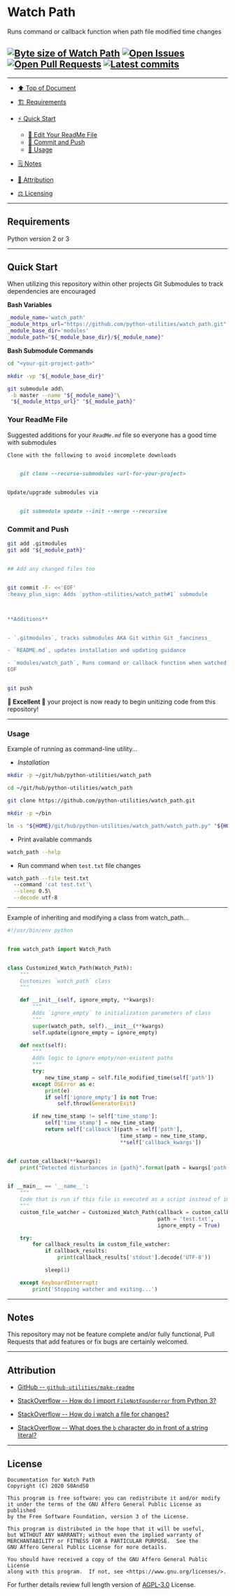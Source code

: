 # Watch Path
[heading__top]:
  #watch_path
  "&#x2B06; Runs command or callback function when watched path modified time changes"


Runs command or callback function when path file modified time changes


## [![Byte size of Watch Path][badge__master__watch_path__source_code]][watch_path__master__source_code] [![Open Issues][badge__issues__watch_path]][issues__watch_path] [![Open Pull Requests][badge__pull_requests__watch_path]][pull_requests__watch_path] [![Latest commits][badge__commits__watch_path__master]][commits__watch_path__master]



------


- [:arrow_up: Top of Document][heading__top]

- [:building_construction: Requirements][heading__requirements]

- [:zap: Quick Start][heading__quick_start]

  - [:memo: Edit Your ReadMe File][heading__your_readme_file]
  - [:floppy_disk: Commit and Push][heading__commit_and_push]
  - [&#x1F9F0; Usage][heading__usage]

- [&#x1F5D2; Notes][heading__notes]

- [:card_index: Attribution][heading__attribution]

- [:balance_scale: Licensing][heading__license]


------



## Requirements
[heading__requirements]:
  #requirements
  "&#x1F3D7; Prerequisites and/or dependencies that this project needs to function properly"


Python version 2 or 3


___


## Quick Start
[heading__quick_start]:
  #quick-start
  "&#9889; Perhaps as easy as one, 2.0,..."


When utilizing this repository within other projects Git Submodules to track dependencies are encouraged


**Bash Variables**


```Bash
_module_name='watch_path'
_module_https_url="https://github.com/python-utilities/watch_path.git"
_module_base_dir='modules'
_module_path="${_module_base_dir}/${_module_name}"
```


**Bash Submodule Commands**


```Bash
cd "<your-git-project-path>"

mkdir -vp "${_module_base_dir}"

git submodule add\
 -b master --name "${_module_name}"\
 "${_module_https_url}" "${_module_path}"
```


### Your ReadMe File
[heading__your_readme_file]:
  #your-readme-file
  "&#x1F4DD; Suggested additions for your ReadMe.md file so everyone has a good time with submodules"


Suggested additions for your _`ReadMe.md`_ file so everyone has a good time with submodules


```MarkDown
Clone with the following to avoid incomplete downloads


    git clone --recurse-submodules <url-for-your-project>


Update/upgrade submodules via


    git submodule update --init --merge --recursive
```


### Commit and Push
[heading__commit_and_push]:
  #commit-and-push
  "&#x1F4BE; It may be just this easy..."


```Bash
git add .gitmodules
git add "${_module_path}"


## Add any changed files too


git commit -F- <<'EOF'
:heavy_plus_sign: Adds `python-utilities/watch_path#1` submodule



**Additions**


- `.gitmodules`, tracks submodules AKA Git within Git _fanciness_

- `README.md`, updates installation and updating guidance

- `modules/watch_path`, Runs command or callback function when watched path modified time changes
EOF


git push
```


**:tada: Excellent :tada:** your project is now ready to begin unitizing code from this repository!


------


### Usage
[heading__usage]:
  #usage
  "&#x1F9F0;"


Example of running as command-line utility...


- _Installation_


```Bash
mkdir -p ~/git/hub/python-utilities/watch_path

cd ~/git/hub/python-utilities/watch_path

git clone https://github.com/python-utilities/watch_path.git

mkdir -p ~/bin

ln -s "${HOME}/git/hub/python-utilities/watch_path/watch_path.py" "${HOME}/bin/watch_path"
```


- Print available commands


```Bash
watch_path --help
```


- Run command when `test.txt` file changes


```Bash
watch_path --file test.txt
  --command 'cat test.txt'\
  --sleep 0.5\
  --decode utf-8
```


------


Example of inheriting and modifying a class from watch_path...


```Python
#!/usr/bin/env python


from watch_path import Watch_Path


class Customized_Watch_Path(Watch_Path):
    """
    Customizes `watch_path` class
    """

    def __init__(self, ignore_empty, **kwargs):
        """
        Adds `ignore_empty` to initialization parameters of class
        """
        super(watch_path, self).__init__(**kwargs)
        self.update(ignore_empty = ignore_empty)

    def next(self):
        """
        Adds logic to ignore empty/non-existent paths
        """
        try:
            new_time_stamp = self.file_modified_time(self['path'])
        except OSError as e:
            print(e)
            if self['ignore_empty'] is not True:
                self.throw(GeneratorExit)

        if new_time_stamp != self['time_stamp']:
            self['time_stamp'] = new_time_stamp
            return self['callback'](path = self['path'],
                                    time_stamp = new_time_stamp,
                                    **self['callback_kwargs'])


def custom_callback(**kwargs):
    print("Detected disturbances in {path}".format(path = kwargs['path']))


if __main__ == '__name__':
    """
    Code that is run if this file is executed as a script instead of imported
    """
    custom_file_watcher = Customized_Watch_Path(callback = custom_callback
                                                path = 'test.txt',
                                                ignore_empty = True)

    try:
        for callback_results in custom_file_watcher:
            if callback_results:
                print(callback_results['stdout'].decode('UTF-8'))

            sleep(1)

    except KeyboardInterrupt:
        print('Stopping watcher and exiting...')
```


___


## Notes
[heading__notes]:
  #notes
  "&#x1F5D2; Additional things to keep in mind when developing"


This repository may not be feature complete and/or fully functional, Pull Requests that add features or fix bugs are certainly welcomed.


___


## Attribution
[heading__attribution]:
  #attribution
  "&#x1F4C7; Resources that where helpful in building this project so far."


- [GitHub -- `github-utilities/make-readme`](https://github.com/github-utilities/make-readme)

- [StackOverflow -- How do I import `FileNotFounderror` from Python 3?](https://stackoverflow.com/questions/26745283)

- [StackOverflow -- How do i watch a file for changes?](https://stackoverflow.com/questions/182197)

- [StackOverflow -- What does the `b` character do in front of a string literal?](https://stackoverflow.com/questions/6269765)


___


## License
[heading__license]:
  #license
  "&#x2696; Legal side of Open Source"


```
Documentation for Watch Path
Copyright (C) 2020 S0AndS0

This program is free software: you can redistribute it and/or modify
it under the terms of the GNU Affero General Public License as published
by the Free Software Foundation, version 3 of the License.

This program is distributed in the hope that it will be useful,
but WITHOUT ANY WARRANTY; without even the implied warranty of
MERCHANTABILITY or FITNESS FOR A PARTICULAR PURPOSE.  See the
GNU Affero General Public License for more details.

You should have received a copy of the GNU Affero General Public License
along with this program.  If not, see <https://www.gnu.org/licenses/>.
```


For further details review full length version of [AGPL-3.0][branch__current__license] License.



[branch__current__license]:
  /LICENSE
  "&#x2696; Full length version of AGPL-3.0 License"


[badge__commits__watch_path__master]:
  https://img.shields.io/github/last-commit/python-utilities/watch_path/master.svg

[commits__watch_path__master]:
  https://github.com/python-utilities/watch_path/commits/master
  "&#x1F4DD; History of changes on this branch"


[watch_path__community]:
  https://github.com/python-utilities/watch_path/community
  "&#x1F331; Dedicated to functioning code"


[issues__watch_path]:
  https://github.com/python-utilities/watch_path/issues
  "&#x2622; Search for and _bump_ existing issues or open new issues for project maintainer to address."

[pull_requests__watch_path]:
  https://github.com/python-utilities/watch_path/pulls
  "&#x1F3D7; Pull Request friendly, though please check the Community guidelines"

[watch_path__master__source_code]:
  https://github.com/python-utilities/watch_path/
  "&#x2328; Project source!"

[badge__issues__watch_path]:
  https://img.shields.io/github/issues/python-utilities/watch_path.svg

[badge__pull_requests__watch_path]:
  https://img.shields.io/github/issues-pr/python-utilities/watch_path.svg

[badge__master__watch_path__source_code]:
  https://img.shields.io/github/repo-size/python-utilities/watch_path
